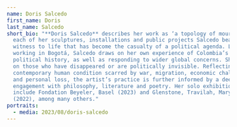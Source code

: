 ```yaml
---
name: Doris Salcedo
first_name: Doris
last_name: Salcedo
short_bio: "**Doris Salcedo** describes her work as ‘a topology of mourning’; in
  each of her sculptures, installations and public projects Salcedo bears
  witness to life that has become the casualty of a political agenda. Living and
  working in Bogotá, Salcedo draws on her own experience of Colombia’s violent
  political history, as well as responding to wider global concerns. She focuses
  on those who have disappeared or are politically invisible. Reflecting on a
  contemporary human condition scarred by war, migration, economic challenges
  and personal loss, the artist’s practice is further informed by a deep
  engagement with philosophy, literature and poetry. Her solo exhibitions
  include Fondation Beyeler, Basel (2023) and Glenstone, Travilah, Maryland
  (2022), among many others."
portraits:
  - media: 2023/08/doris-salcedo
---
```

